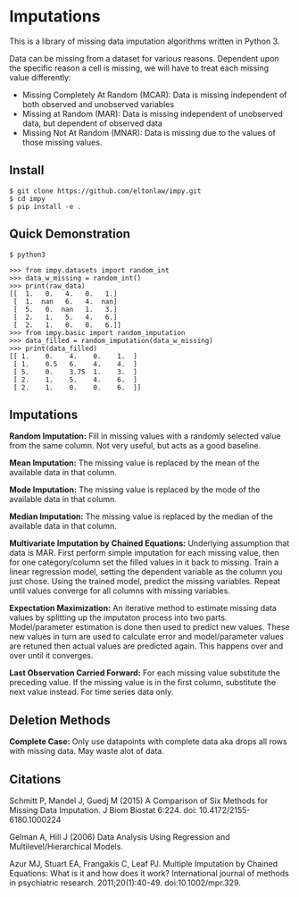 # Imputations

This is a library of missing data imputation algorithms written in Python 3.

Data can be missing from a dataset for various reasons. Dependent upon the specific reason a cell is missing, we will have to treat each missing value differently:

- Missing Completely At Random (MCAR): Data is missing independent of both observed
  and unobserved variables
- Missing at Random (MAR): Data is missing independent of unobserved data, but
  dependent of observed data
- Missing Not At Random (MNAR): Data is missing due to the values of those missing
  values. 

## Install

``` shell
$ git clone https://github.com/eltonlaw/impy.git
$ cd impy 
$ pip install -e .
```
  
## Quick Demonstration

``` shell
$ python3
```

``` python3
>>> from impy.datasets import random_int
>>> data_w_missing = random_int()
>>> print(raw_data)
[[  1.   0.   4.   0.   1.]
 [  1.  nan   6.   4.  nan]
 [  5.   0.  nan   1.   3.]
 [  2.   1.   5.   4.   6.]
 [  2.   1.   0.   0.   6.]]
>>> from impy.basic import random_imputation     
>>> data_filled = random_imputation(data_w_missing) 
>>> print(data_filled)
[[ 1.    0.    4.    0.    1.  ]
 [ 1.    0.5   6.    4.    4.  ]
 [ 5.    0.    3.75  1.    3.  ]
 [ 2.    1.    5.    4.    6.  ]
 [ 2.    1.    0.    0.    6.  ]]
```

## Imputations

**Random Imputation:** Fill in missing values with a randomly selected value from the same column. Not very useful, but acts as a good baseline.

**Mean Imputation:** The missing value is replaced by the mean of the available data in that column. 

**Mode Imputation:** The missing value is replaced by the mode of the available data in that column. 

**Median Imputation:** The missing value is replaced by the median of the available data in that column. 

**Multivariate Imputation by Chained Equations:** Underlying assumption that data is MAR. First perform simple imputation for each missing value, then for one category/column set the filled values in it back to missing. Train a linear regression model, setting the dependent variable as the column you just chose. Using the trained model, predict the missing variables. Repeat until values converge for all columns with missing variables.

**Expectation Maximization:** An iterative method to estimate missing data values by splitting up the imputaton process into two parts. Model/parameter estimation is done then used to predict new values. These new values in turn are used to calculate error and model/parameter values are retuned then actual values are predicted again. This happens over and over until it converges.

**Last Observation Carried Forward:** For each missing value substitute the preceding value. If the missing value is in the first column, substitute the next value instead. For time series data only. 

## Deletion Methods

**Complete Case:** Only use datapoints with complete data aka drops all rows with missing data. May waste alot of data.



## Citations

Schmitt P, Mandel J, Guedj M (2015) A Comparison of Six Methods for Missing Data Imputation. J Biom Biostat 6:224. doi: 10.4172/2155-6180.1000224

Gelman A, Hill J (2006) Data Analysis Using Regression and Multilevel/Hierarchical Models.  

Azur MJ, Stuart EA, Frangakis C, Leaf PJ. Multiple Imputation by Chained Equations:
What is it and how does it work? International journal of methods in psychiatric
research. 2011;20(1):40-49. doi:10.1002/mpr.329.

